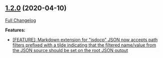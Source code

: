 ## [1.2.0](https://ugate.github.io/jsdocp/tree/v1.2.0) (2020-04-10)
[Full Changelog](https://ugate.github.io/jsdocp/compare/v1.1.1...v1.2.0)


__Features:__
* [[FEATURE]: Markdown extension for "jsdocp" JSON now accepts path filters prefixed with a tilde indicating that the filtered name/value from the JSON source should be set on the root JSON output](https://ugate.github.io/jsdocp/commit/aff43d7d211ef28d20c6f3c69ec26d77ba66dde2)